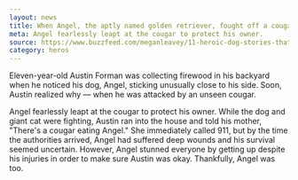 ```yaml
---
layout: news
title: When Angel, the aptly named golden retriever, fought off a cougar to protect his young owner.
meta: Angel fearlessly leapt at the cougar to protect his owner. 
source: https://www.buzzfeed.com/meganleavey/11-heroic-dog-stories-that-im-not-crying-youre-crying?utm_term=.evY8Veqxm#.xupdZXpmW
category: heros
---
```


Eleven-year-old Austin Forman was collecting firewood in his backyard when he noticed his dog, Angel, sticking unusually close to his side. Soon, Austin realized why — when he was attacked by an unseen cougar.

Angel fearlessly leapt at the cougar to protect his owner. While the dog and giant cat were fighting, Austin ran into the house and told his mother, "There's a cougar eating Angel." She immediately called 911, but by the time the authorities arrived, Angel had suffered deep wounds and his survival seemed uncertain. However, Angel stunned everyone by getting up despite his injuries in order to make sure Austin was okay. Thankfully, Angel was too.